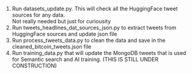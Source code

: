 1. Run datasets_update.py.  This will check all the HuggingFace tweet sources for any data.  
Not really needed but just for curiousity
2. Run tweets_headlines_dat_sources_json.py to extract tweets from HuggingFace sources
and update json file
3. Run process_tweets_data.py to clean the data and save in the cleaned_bitcoin_tweets.json file
4. Run training_data.py that will update the MongoDB tweets that is used for Semantic search and 
AI training.  (THIS IS STILL UNDER CONSTRUCTION)